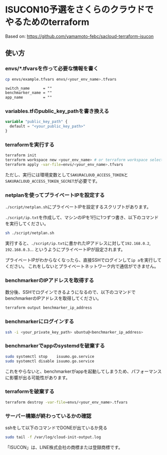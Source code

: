 # ISUCON10予選をさくらのクラウドでやるためのterraform

Based on: https://github.com/yamamoto-febc/sacloud-terraform-isucon

## 使い方

### envs/*.tfvarsを作って必要な情報を書く

```sh
cp envs/example.tfvars envs/<your_env_name>.tfvars
```

```txt
switch_name      = ""
benchmarker_name = ""
app_name         = ""
```

### variables.tfのpublic_key_pathを書き換える

```terraform
variable "public_key_path" {
  default = "<your_public_key_path>"
}
```

### terraformを実行する

```sh
terraform init
terraform workspace new <your_env_name> # or terraform workspace select <your_env_name>
terraform apply -var-file=envs/<your_env_name>.tfvars
```

ただし、実行には環境変数として`SAKURACLOUD_ACCESS_TOKEN`と`SAKURACLOUD_ACCESS_TOKEN_SECRET`が必要です。

### netplanを使ってプライベートIPを設定する

`./script/netplan.sh`にプライベートIPを設定するスクリプトがあります。

`./script/ip.txt`を作成して、マシンのIPを1行に1つずつ書き、以下のコマンドを実行してください。

```sh
sh ./script/netplan.sh
```

実行すると、`./script/ip.txt`に書かれたIPアドレスに対して`192.168.0.2`, `192.168.0.3`... というようにプライベートIPが設定されます。

プライベートIPがわからなくなったら、直接SSHでログインして`ip a`を実行してください。
これをしないとプライベートネットワーク内で通信ができません。

### benchmarkerのIPアドレスを取得する

数分後、SSHでログインできるようになるので、以下のコマンドでbenchmarkerのIPアドレスを取得してください。

```sh
terraform output benchmarker_ip_address
```

### benchmarkerにログインする

```sh
ssh -i <your_private_key_path> ubuntu@<benchmarker_ip_address>
```

### benchmarkerでappのsystemdを破棄する

```sh
sudo systemctl stop    isuumo.go.service
sudo systemctl disable isuumo.go.service
```

これをやらないと、benchmarkerがappを起動してしまうため、パフォーマンスに影響が出る可能性があります。

### terraformを破棄する

```sh
terraform destroy -var-file=envs/<your_env_name>.tfvars
```

### サーバー構築が終わっているかの確認

sshをして以下のコマンドでDONEが出ているか見る

```sh
sudo tail -f /var/log/cloud-init-output.log
```

「ISUCON」は、LINE株式会社の商標または登録商標です。

